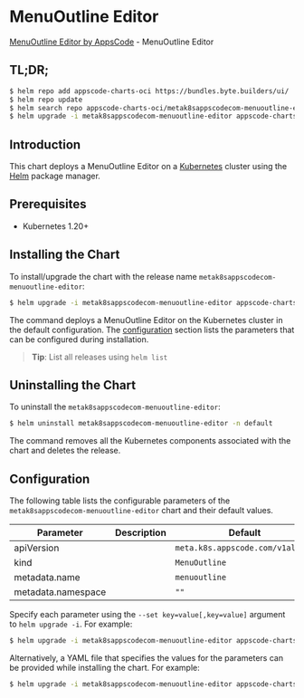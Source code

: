 # MenuOutline Editor

[MenuOutline Editor by AppsCode](https://appscode.com) - MenuOutline Editor

## TL;DR;

```bash
$ helm repo add appscode-charts-oci https://bundles.byte.builders/ui/
$ helm repo update
$ helm search repo appscode-charts-oci/metak8sappscodecom-menuoutline-editor --version=v0.12.0
$ helm upgrade -i metak8sappscodecom-menuoutline-editor appscode-charts-oci/metak8sappscodecom-menuoutline-editor -n default --create-namespace --version=v0.12.0
```

## Introduction

This chart deploys a MenuOutline Editor on a [Kubernetes](http://kubernetes.io) cluster using the [Helm](https://helm.sh) package manager.

## Prerequisites

- Kubernetes 1.20+

## Installing the Chart

To install/upgrade the chart with the release name `metak8sappscodecom-menuoutline-editor`:

```bash
$ helm upgrade -i metak8sappscodecom-menuoutline-editor appscode-charts-oci/metak8sappscodecom-menuoutline-editor -n default --create-namespace --version=v0.12.0
```

The command deploys a MenuOutline Editor on the Kubernetes cluster in the default configuration. The [configuration](#configuration) section lists the parameters that can be configured during installation.

> **Tip**: List all releases using `helm list`

## Uninstalling the Chart

To uninstall the `metak8sappscodecom-menuoutline-editor`:

```bash
$ helm uninstall metak8sappscodecom-menuoutline-editor -n default
```

The command removes all the Kubernetes components associated with the chart and deletes the release.

## Configuration

The following table lists the configurable parameters of the `metak8sappscodecom-menuoutline-editor` chart and their default values.

|     Parameter      | Description |                   Default                   |
|--------------------|-------------|---------------------------------------------|
| apiVersion         |             | <code>meta.k8s.appscode.com/v1alpha1</code> |
| kind               |             | <code>MenuOutline</code>                    |
| metadata.name      |             | <code>menuoutline</code>                    |
| metadata.namespace |             | <code>""</code>                             |


Specify each parameter using the `--set key=value[,key=value]` argument to `helm upgrade -i`. For example:

```bash
$ helm upgrade -i metak8sappscodecom-menuoutline-editor appscode-charts-oci/metak8sappscodecom-menuoutline-editor -n default --create-namespace --version=v0.12.0 --set apiVersion=meta.k8s.appscode.com/v1alpha1
```

Alternatively, a YAML file that specifies the values for the parameters can be provided while
installing the chart. For example:

```bash
$ helm upgrade -i metak8sappscodecom-menuoutline-editor appscode-charts-oci/metak8sappscodecom-menuoutline-editor -n default --create-namespace --version=v0.12.0 --values values.yaml
```
